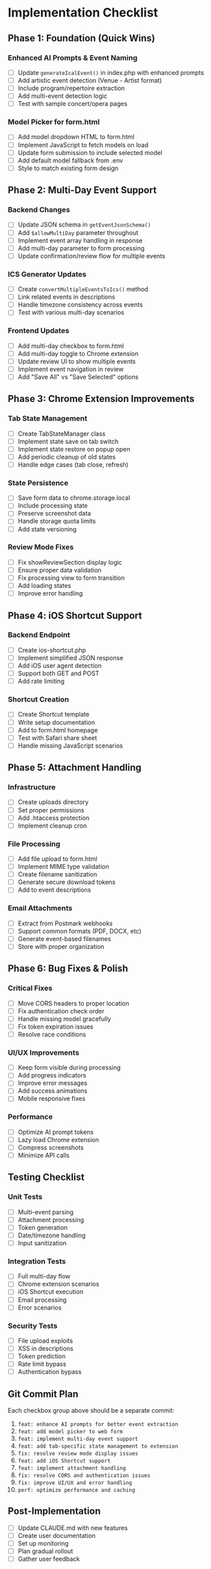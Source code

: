 # Implementation Checklist

## Phase 1: Foundation (Quick Wins)

### Enhanced AI Prompts & Event Naming
- [ ] Update `generateIcalEvent()` in index.php with enhanced prompts
- [ ] Add artistic event detection (Venue - Artist format)
- [ ] Include program/repertoire extraction
- [ ] Add multi-event detection logic
- [ ] Test with sample concert/opera pages

### Model Picker for form.html
- [ ] Add model dropdown HTML to form.html
- [ ] Implement JavaScript to fetch models on load
- [ ] Update form submission to include selected model
- [ ] Add default model fallback from .env
- [ ] Style to match existing form design

## Phase 2: Multi-Day Event Support

### Backend Changes
- [ ] Update JSON schema in `getEventJsonSchema()`
- [ ] Add `$allowMultiDay` parameter throughout
- [ ] Implement event array handling in response
- [ ] Add multi-day parameter to form processing
- [ ] Update confirmation/review flow for multiple events

### ICS Generator Updates
- [ ] Create `convertMultipleEventsToIcs()` method
- [ ] Link related events in descriptions
- [ ] Handle timezone consistency across events
- [ ] Test with various multi-day scenarios

### Frontend Updates
- [ ] Add multi-day checkbox to form.html
- [ ] Add multi-day toggle to Chrome extension
- [ ] Update review UI to show multiple events
- [ ] Implement event navigation in review
- [ ] Add "Save All" vs "Save Selected" options

## Phase 3: Chrome Extension Improvements

### Tab State Management
- [ ] Create TabStateManager class
- [ ] Implement state save on tab switch
- [ ] Implement state restore on popup open
- [ ] Add periodic cleanup of old states
- [ ] Handle edge cases (tab close, refresh)

### State Persistence
- [ ] Save form data to chrome.storage.local
- [ ] Include processing state
- [ ] Preserve screenshot data
- [ ] Handle storage quota limits
- [ ] Add state versioning

### Review Mode Fixes
- [ ] Fix showReviewSection display logic
- [ ] Ensure proper data validation
- [ ] Fix processing view to form transition
- [ ] Add loading states
- [ ] Improve error handling

## Phase 4: iOS Shortcut Support

### Backend Endpoint
- [ ] Create ios-shortcut.php
- [ ] Implement simplified JSON response
- [ ] Add iOS user agent detection
- [ ] Support both GET and POST
- [ ] Add rate limiting

### Shortcut Creation
- [ ] Create Shortcut template
- [ ] Write setup documentation
- [ ] Add to form.html homepage
- [ ] Test with Safari share sheet
- [ ] Handle missing JavaScript scenarios

## Phase 5: Attachment Handling

### Infrastructure
- [ ] Create uploads directory
- [ ] Set proper permissions
- [ ] Add .htaccess protection
- [ ] Implement cleanup cron

### File Processing
- [ ] Add file upload to form.html
- [ ] Implement MIME type validation
- [ ] Create filename sanitization
- [ ] Generate secure download tokens
- [ ] Add to event descriptions

### Email Attachments
- [ ] Extract from Postmark webhooks
- [ ] Support common formats (PDF, DOCX, etc)
- [ ] Generate event-based filenames
- [ ] Store with proper organization

## Phase 6: Bug Fixes & Polish

### Critical Fixes
- [ ] Move CORS headers to proper location
- [ ] Fix authentication check order
- [ ] Handle missing model gracefully
- [ ] Fix token expiration issues
- [ ] Resolve race conditions

### UI/UX Improvements
- [ ] Keep form visible during processing
- [ ] Add progress indicators
- [ ] Improve error messages
- [ ] Add success animations
- [ ] Mobile responsive fixes

### Performance
- [ ] Optimize AI prompt tokens
- [ ] Lazy load Chrome extension
- [ ] Compress screenshots
- [ ] Minimize API calls

## Testing Checklist

### Unit Tests
- [ ] Multi-event parsing
- [ ] Attachment processing
- [ ] Token generation
- [ ] Date/timezone handling
- [ ] Input sanitization

### Integration Tests
- [ ] Full multi-day flow
- [ ] Chrome extension scenarios
- [ ] iOS Shortcut execution
- [ ] Email processing
- [ ] Error scenarios

### Security Tests
- [ ] File upload exploits
- [ ] XSS in descriptions
- [ ] Token prediction
- [ ] Rate limit bypass
- [ ] Authentication bypass

## Git Commit Plan

Each checkbox group above should be a separate commit:

1. `feat: enhance AI prompts for better event extraction`
2. `feat: add model picker to web form`
3. `feat: implement multi-day event support`
4. `feat: add tab-specific state management to extension`
5. `fix: resolve review mode display issues`
6. `feat: add iOS Shortcut support`
7. `feat: implement attachment handling`
8. `fix: resolve CORS and authentication issues`
9. `fix: improve UI/UX and error handling`
10. `perf: optimize performance and caching`

## Post-Implementation

- [ ] Update CLAUDE.md with new features
- [ ] Create user documentation
- [ ] Set up monitoring
- [ ] Plan gradual rollout
- [ ] Gather user feedback